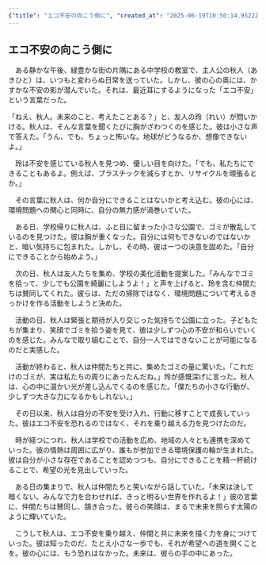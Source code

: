 ```yaml
---
{"title": "エコ不安の向こう側に", "created_at": "2025-06-19T10:50:14.952225+09:00"}
---
```


## エコ不安の向こう側に

　ある静かな午後、緑豊かな街の片隅にある中学校の教室で、主人公の秋人（あきひと）は、いつもと変わらぬ日常を送っていた。しかし、彼の心の奥には、かすかな不安の影が潜んでいた。それは、最近耳にするようになった「エコ不安」という言葉だった。

「ねえ、秋人。未来のこと、考えたことある？」と、友人の玲（れい）が問いかける。秋人は、そんな言葉を聞くたびに胸がざわつくのを感じた。彼は小さな声で答えた。「うん、でも、ちょっと怖いな。地球がどうなるか、想像できないよ。」

　玲は不安を感じている秋人を見つめ、優しい目を向けた。「でも、私たちにできることもあるよ。例えば、プラスチックを減らすとか、リサイクルを頑張るとか。」

　その言葉に秋人は、何か自分にできることはないかと考え込む。彼の心には、環境問題への関心と同時に、自分の無力感が渦巻いていた。

　ある日、学校帰りに秋人は、ふと目に留まった小さな公園で、ゴミが散乱しているのを見つけた。彼は胸が重くなった。自分には何もできないのではないかと、暗い気持ちに包まれた。しかし、その時、彼は一つの決意を固めた。「自分にできることから始めよう。」

　次の日、秋人は友人たちを集め、学校の美化活動を提案した。「みんなでゴミを拾って、少しでも公園を綺麗にしようよ！」と声を上げると、玲を含む仲間たちは賛同してくれた。彼らは、ただの掃除ではなく、環境問題について考えるきっかけを作る活動をしようと決めた。

　活動の日、秋人は緊張と期待が入り交じった気持ちで公園に立った。子どもたちが集まり、笑顔でゴミを拾う姿を見て、彼は少しずつ心の不安が和らいでいくのを感じた。みんなで取り組むことで、自分一人ではできないことが可能になるのだと実感した。

　活動が終わると、秋人は仲間たちと共に、集めたゴミの量に驚いた。「これだけのゴミが、実は私たちの周りにあったんだね。」玲が感慨深げに言った。秋人は、心の中に温かい光が差し込んでくるのを感じた。「僕たちの小さな行動が、少しずつ大きな力になるかもしれない。」

　その日以来、秋人は自分の不安を受け入れ、行動に移すことで成長していった。彼はエコ不安を恐れるのではなく、それを乗り越える力を見つけたのだ。

　時が経つにつれ、秋人は学校での活動を広め、地域の人々とも連携を深めていった。彼の情熱は周囲に広がり、誰もが参加できる環境保護の輪が生まれた。彼は自分が小さな存在であることを認めつつも、自分にできることを精一杯続けることで、希望の光を見出していった。

　ある日の集まりで、秋人は仲間たちと笑いながら話していた。「未来は決して暗くない、みんなで力を合わせれば、きっと明るい世界を作れるよ！」彼の言葉に、仲間たちは賛同し、頷き合った。彼らの笑顔は、まるで未来を照らす太陽のように輝いていた。

　こうして秋人は、エコ不安を乗り越え、仲間と共に未来を描く力を身につけていった。彼は知ったのだ、たとえ小さな一歩でも、それが希望への道を開くことを。彼の心には、もう恐れはなかった。未来は、彼らの手の中にあった。
